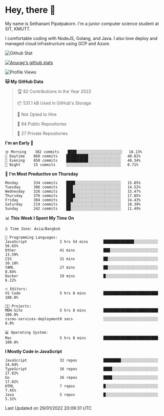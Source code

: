 # Hey, there 🙌
My name is Sethanant Pipatpakorn. I'm a junior computer science student at SIT, KMUTT.

I comfortable coding with NodeJS, Golang, and Java. I also love deploy and managed cloud infrastructure using GCP and Azure.

![Github Stat](https://github-profile-summary-cards.vercel.app/api/cards/profile-details?username=thetkpark&theme=dracula)

[![Anurag's github stats](https://github-readme-stats.vercel.app/api?username=thetkpark&count_private=true&show_icons=true&theme=tokyonight)](https://github.com/anuraghazra/github-readme-stats)

<!--START_SECTION:waka-->
![Profile Views](http://img.shields.io/badge/Profile%20Views-2-blue)

**🐱 My GitHub Data** 

> 🏆 82 Contributions in the Year 2022
 > 
> 📦 531.1 kB Used in GitHub's Storage 
 > 
> 🚫 Not Opted to Hire
 > 
> 📜 84 Public Repositories 
 > 
> 🔑 27 Private Repositories  
 > 
**I'm an Early 🐤** 

```text
🌞 Morning    382 commits    ████░░░░░░░░░░░░░░░░░░░░░   18.13% 
🌆 Daytime    860 commits    ██████████░░░░░░░░░░░░░░░   40.82% 
🌃 Evening    850 commits    ██████████░░░░░░░░░░░░░░░   40.34% 
🌙 Night      15 commits     ░░░░░░░░░░░░░░░░░░░░░░░░░   0.71%

```
📅 **I'm Most Productive on Thursday** 

```text
Monday       334 commits    ████░░░░░░░░░░░░░░░░░░░░░   15.85% 
Tuesday      306 commits    ███░░░░░░░░░░░░░░░░░░░░░░   14.52% 
Wednesday    326 commits    ███░░░░░░░░░░░░░░░░░░░░░░   15.47% 
Thursday     376 commits    ████░░░░░░░░░░░░░░░░░░░░░   17.85% 
Friday       304 commits    ███░░░░░░░░░░░░░░░░░░░░░░   14.43% 
Saturday     219 commits    ██░░░░░░░░░░░░░░░░░░░░░░░   10.39% 
Sunday       242 commits    ██░░░░░░░░░░░░░░░░░░░░░░░   11.49%

```


📊 **This Week I Spent My Time On** 

```text
⌚︎ Time Zone: Asia/Bangkok

💬 Programming Languages: 
JavaScript               2 hrs 54 mins       ██████████████░░░░░░░░░░░   56.65% 
Other                    41 mins             ███░░░░░░░░░░░░░░░░░░░░░░   13.59% 
CSS                      31 mins             ██░░░░░░░░░░░░░░░░░░░░░░░   10.18% 
YAML                     27 mins             ██░░░░░░░░░░░░░░░░░░░░░░░   8.84% 
Docker                   19 mins             █░░░░░░░░░░░░░░░░░░░░░░░░   6.22%

🔥 Editors: 
VS Code                  5 hrs 8 mins        █████████████████████████   100.0%

🐱‍💻 Projects: 
MDH-Site                 5 hrs 8 mins        █████████████████████████   100.0% 
cscms-services-deployment0 secs              ░░░░░░░░░░░░░░░░░░░░░░░░░   0.0%

💻 Operating System: 
Mac                      5 hrs 8 mins        █████████████████████████   100.0%

```

**I Mostly Code in JavaScript** 

```text
JavaScript               32 repos            ████████░░░░░░░░░░░░░░░░░   34.04% 
TypeScript               16 repos            ████░░░░░░░░░░░░░░░░░░░░░   17.02% 
Go                       16 repos            ████░░░░░░░░░░░░░░░░░░░░░   17.02% 
HTML                     7 repos             █░░░░░░░░░░░░░░░░░░░░░░░░   7.45% 
Java                     5 repos             █░░░░░░░░░░░░░░░░░░░░░░░░   5.32%

```



 Last Updated on 29/01/2022 20:09:31 UTC
<!--END_SECTION:waka-->
